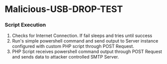 # Malicious-USB-DROP-TEST

<h3> Script Execution </h3>

1) Checks for Internet Connection. If fail sleeps and tries until success
2) Run's simple powershell command and send output to Server instance configured with custom PHP script through POST Request.
3) PHP Script receives powershell command output through POST Request and sends data to attacker controlled SMTP Server.

